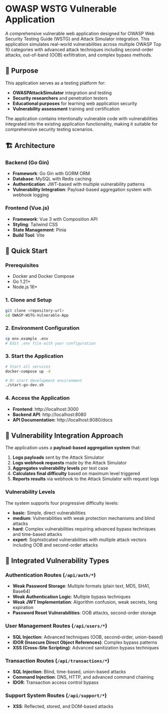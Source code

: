 # OWASP WSTG Vulnerable Application

A comprehensive vulnerable web application designed for OWASP Web Security Testing Guide (WSTG) and Attack Simulator integration. This application simulates real-world vulnerabilities across multiple OWASP Top 10 categories with advanced attack techniques including second-order attacks, out-of-band (OOB) exfiltration, and complex bypass methods.

## 🎯 Purpose

This application serves as a testing platform for:
- **OWASPAttackSimulator** integration and testing
- **Security researchers** and penetration testers
- **Educational purposes** for learning web application security
- **Vulnerability assessment** training and certification

The application contains intentionally vulnerable code with vulnerabilities integrated into the existing application functionality, making it suitable for comprehensive security testing scenarios.

## 🏗️ Architecture

### Backend (Go Gin)
- **Framework**: Go Gin with GORM ORM
- **Database**: MySQL with Redis caching
- **Authentication**: JWT-based with multiple vulnerability patterns
- **Vulnerability Integration**: Payload-based aggregation system with webhook logging

### Frontend (Vue.js)
- **Framework**: Vue 3 with Composition API
- **Styling**: Tailwind CSS
- **State Management**: Pinia
- **Build Tool**: Vite

## 🚀 Quick Start

### Prerequisites
- Docker and Docker Compose
- Go 1.21+
- Node.js 16+

### 1. Clone and Setup
```bash
git clone <repository-url>
cd OWASP-WSTG-Vulnerable-App
```

### 2. Environment Configuration
```bash
cp env.example .env
# Edit .env file with your configuration
```

### 3. Start the Application
```bash
# Start all services
docker-compose up -d

# Or start development environment
./start-go-dev.sh
```

### 4. Access the Application
- **Frontend**: http://localhost:3000
- **Backend API**: http://localhost:8080
- **API Documentation**: http://localhost:8080/docs

## 🔧 Vulnerability Integration Approach

The application uses a **payload-based aggregation system** that:

1. **Logs payloads** sent by the Attack Simulator
2. **Logs webhook requests** made by the Attack Simulator
3. **Aggregates vulnerability levels** per test case
4. **Calculates final difficulty** based on maximum level triggered
5. **Reports results** via webhook to the Attack Simulator with request logs

### Vulnerability Levels

The system supports four progressive difficulty levels:

- **basic**: Simple, direct vulnerabilities
- **medium**: Vulnerabilities with weak protection mechanisms and blind attacks
- **hard**: Complex vulnerabilities requiring advanced bypass techniques and time-based attacks
- **expert**: Sophisticated vulnerabilities with multiple attack vectors including OOB and second-order attacks

## 🎯 Integrated Vulnerability Types

### Authentication Routes (`/api/auth/*`)
- **Weak Password Storage**: Multiple formats (plain text, MD5, SHA1, Base64)
- **Weak Authentication Logic**: Multiple bypass techniques
- **Weak JWT Implementation**: Algorithm confusion, weak secrets, long expiration
- **Password Reset Vulnerabilities**: OOB attacks, second-order storage

### User Management Routes (`/api/users/*`)
- **SQL Injection**: Advanced techniques (OOB, second-order, union-based)
- **IDOR (Insecure Direct Object References)**: Complex bypass patterns
- **XSS (Cross-Site Scripting)**: Advanced sanitization bypass techniques

### Transaction Routes (`/api/transactions/*`)
- **SQL Injection**: Blind, time-based, union-based attacks
- **Command Injection**: DNS, HTTP, and advanced command chaining
- **IDOR**: Transaction access control bypass

### Support System Routes (`/api/support/*`)
- **XSS**: Reflected, stored, and DOM-based attacks
